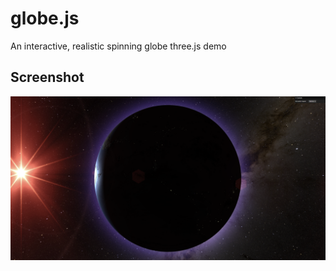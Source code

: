 # globe.js
An interactive, realistic spinning globe three.js demo

## Screenshot
![screenshot](screenshot.png)
